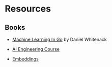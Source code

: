 # Resources

## Books

- [Machine Learning In Go](https://www.packtpub.com/big-data-and-business-intelligence/machine-learning-go) by Daniel Whitenack

- [AI Engineering Course](https://scrimba.com/the-ai-engineer-path-c02v)

- [Embeddings](https://platform.openai.com/docs/guides/embeddings)
